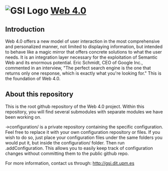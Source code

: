 ![GSI Logo](http://www.gsi.dit.upm.es/images/stories/logos/gsi.png)
[Web 4.0](http://gsi.dit.upm.es)
==================================

Introduction
---------------------
Web 4.0 offers a new model of user interaction in the most comprehensive and personalized manner, not limited to displaying information, but intended to behave like a magic mirror that offers concrete solutions to what the user needs. It is an integration layer necessary for the exploitation of Semantic Web and its enormous potential. Eric Schmidt, CEO of Google Inc., commented in an interview, "The perfect search engine is the one that returns only one response, which is exactly what you're looking for." This is the foundation of Web 4.0.

About this repository
------------------------------
This is the root github repository of the Web 4.0 project. Within this repository, you will find several submodules with separate modules we have been working on.

->configuration/ is a private repository containing the specific configuration. Feel free to replace it with your own configuration repository or files. If you wish to do so, just place your configuration files under the same folders you would put it, but inside the configuration/ folder. Then run .addConfiguration. This allows you to easily keep track of configuration changes without committing them to the public github repo.


For more information, contact us through: http://gsi.dit.upm.es
